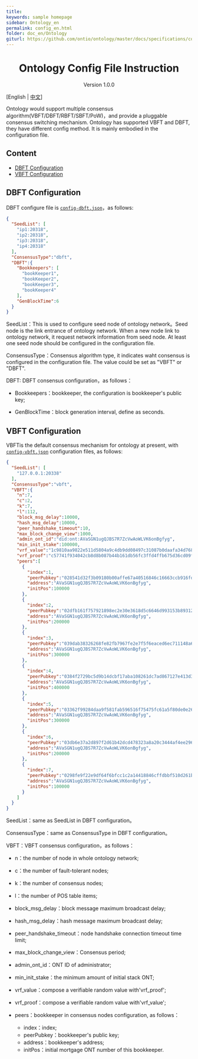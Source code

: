 ```yaml
---
title:
keywords: sample homepage
sidebar: Ontology_en
permalink: config_en.html
folder: doc_en/Ontology
giturl: https://github.com/ontio/ontology/master/docs/specifications/config.md
---
```


<h1 align="center">Ontology Config File Instruction</h1>

<p align="center" class="version">Version 1.0.0 </p>



[English | [中文](./config_zh.html)]

Ontology would support multiple consensus algorithm(VBFT/DBFT/RBFT/SBFT/PoW)，and provide a pluggable consensus switching mechanism. Ontology has 
supported VBFT and DBFT, they have different config method. It is mainly embodied in the configuration file.

## Content
* [DBFT Configuration](#dbft-configuration)
* [VBFT Configuration](#vbft-configuration)

## DBFT Configuration

DBFT configure file is [`config-dbft.json`](https://github.com/ontio/ontology/blob/master/docs/specifications/config-dbft.json)，as follows:

```json
{
  "SeedList": [
    "ip1:20318",
    "ip2:20318",
    "ip3:20318",
    "ip4:20318"
  ],
  "ConsensusType":"dbft",
  "DBFT":{
    "Bookkeepers": [
      "bookKeeper1",
      "bookKeeper2",
      "bookKeeper3",
      "bookKeeper4"
    ],
    "GenBlockTime":6
  }
}
```

SeedList：This is used to configure seed node of ontology network。Seed node is the link entrance of ontology network. When a new node link to 
ontology network, it request network information from seed node. At least one seed node should be configured in the configuration file.

ConsensusType：Consensus algorithm type, it indicates waht consensus is configured in the configuration file. The value could be set as "VBFT"
or "DBFT".

DBFT: DBFT consensus configuration，as follows：

- Bookkeepers：bookkeeper, the configuration is bookkeeper's public key;

- GenBlockTime：block generation interval, define as seconds.

## VBFT Configuration

VBFTis the default consensus mechanism for ontology at present, with [`config-vbft.json`](https://github.com/ontio/ontology/blob/master/docs/specifications/config-vbft.json) configuration files, as follows:

```json
{
  "SeedList": [
    "127.0.0.1:20338"
  ],
  "ConsensusType":"vbft",
  "VBFT":{
    "n":7,
    "c":2,
    "k":7,
    "l":112,
    "block_msg_delay":10000,
    "hash_msg_delay":10000,
    "peer_handshake_timeout":10,
    "max_block_change_view":1000,
    "admin_ont_id":"did:ont:AVaSGN1ugQJBS7R7ZcVwAoWLVK6onBgfyg",
    "min_init_stake":100000,
    "vrf_value":"1c9810aa9822e511d5804a9c4db9dd08497c31087b0daafa34d768a3253441fa20515e2f30f81741102af0ca3cefc4818fef16adb825fbaa8cad78647f3afb590e",
    "vrf_proof":"c57741f934042cb8d8b087b44b161db56fc3ffd4ffb675d36cd09f83935be853d8729f3f5298d12d6fd28d45dde515a4b9d7f67682d182ba5118abf451ff1988",
    "peers":[
      {
        "index":1,
        "peerPubkey":"028541d32f3b09180b00affe67a40516846c16663ccb916fd2db8106619f087527",
        "address":"AVaSGN1ugQJBS7R7ZcVwAoWLVK6onBgfyg",
        "initPos":100000
      },
      {
        "index":2,
        "peerPubkey":"02dfb161f757921898ec2e30e3618d5c6646d993153b89312bac36d7688912c0ce",
        "address":"AVaSGN1ugQJBS7R7ZcVwAoWLVK6onBgfyg",
        "initPos":200000
      },
      {
        "index":3,
        "peerPubkey":"039dab38326268fe82fb7967fe2e7f5f6eaced6ec711148a66fbb8480c321c19dd",
        "address":"AVaSGN1ugQJBS7R7ZcVwAoWLVK6onBgfyg",
        "initPos":300000
      },
      {
        "index":4,
        "peerPubkey":"0384f2729bc5d9b14dcbf17aba108261dc7ad867127e413d3c8bfb4731739687b3",
        "address":"AVaSGN1ugQJBS7R7ZcVwAoWLVK6onBgfyg",
        "initPos":400000
      },
      {
        "index":5,
        "peerPubkey":"03362f99284daa9f581fab596516f75475fc61a5f80de0e268a68430dc7589859c",
        "address":"AVaSGN1ugQJBS7R7ZcVwAoWLVK6onBgfyg",
        "initPos":300000
      },
      {
        "index":6,
        "peerPubkey":"03db6e37a2d897f2d61b42dcd478323a8a20c3444af4ee29653849f38d0bdb67f4",
        "address":"AVaSGN1ugQJBS7R7ZcVwAoWLVK6onBgfyg",
        "initPos":200000
      },
      {
        "index":7,
        "peerPubkey":"0298fe9f22e9df64f6bfcc1c2a14418846cffdbbf510d261bbc3fa6d47073df9a2",
        "address":"AVaSGN1ugQJBS7R7ZcVwAoWLVK6onBgfyg",
        "initPos":100000
      }
    ]
  }
}
```
SeedList：same as SeedList in DBFT configuration。

ConsensusType：same as ConsensusType in DBFT configuration。

VBFT：VBFT consensus configuration，as follows：

- n：the number of node in whole ontology network;
- c：the number of fault-tolerant nodes;
- k：the number of consensus nodes;
- l：the number of POS table items;
- block_msg_delay：block message maximum broadcast delay;
- hash_msg_delay：hash message maximum broadcast delay;
- peer_handshake_timeout：node handshake connection timeout time limit;
- max_block_change_view：Consensus period;
- admin_ont_id：ONT ID of administrator;
- min_init_stake：the minimum amount of initial stack ONT;
- vrf_value：compose a verifiable random value with'vrf_proof';
- vrf_proof：compose a verifiable random value with'vrf_value';
- peers：bookkeeper in consensus nodes configuration, as follows：

	- index：index;
	- peerPubkey：bookkeeper's public key;
	- address：bookkeeper's address;
	- initPos：initial mortgage ONT number of this bookkeeper.

